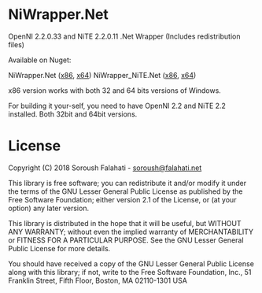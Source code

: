 NiWrapper.Net
=============

OpenNI 2.2.0.33 and NiTE 2.2.0.11 .Net Wrapper (Includes redistribution files)

Available on Nuget:

NiWrapper.Net ([x86](https://www.nuget.org/packages/NiWrapper.Net.x86), [x64](https://www.nuget.org/packages/NiWrapper.Net.x64))
NiWrapper_NiTE.Net ([x86](https://www.nuget.org/packages/NiWrapper.NiTE.Net.x86), [x64](https://www.nuget.org/packages/NiWrapper.NiTE.Net.x64))

x86 version works with both 32 and 64 bits versions of Windows.

For building it your-self, you need to have OpenNI 2.2 and NiTE 2.2 installed. Both 32bit and 64bit versions.

License
=============
Copyright (C) 2018 Soroush Falahati - soroush@falahati.net

This library is free software; you can redistribute it and/or
modify it under the terms of the GNU Lesser General Public
License as published by the Free Software Foundation; either
version 2.1 of the License, or (at your option) any later version.

This library is distributed in the hope that it will be useful,
but WITHOUT ANY WARRANTY; without even the implied warranty of
MERCHANTABILITY or FITNESS FOR A PARTICULAR PURPOSE.  See the GNU
Lesser General Public License for more details.

You should have received a copy of the GNU Lesser General Public
License along with this library; if not, write to the Free Software
Foundation, Inc., 51 Franklin Street, Fifth Floor, Boston, MA  02110-1301  USA